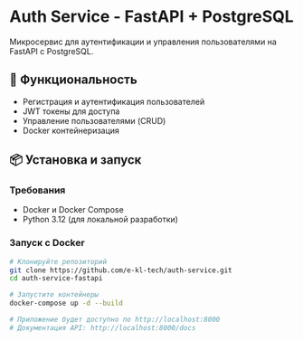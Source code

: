 # Auth Service - FastAPI + PostgreSQL

Микросервис для аутентификации и управления пользователями на FastAPI с PostgreSQL.

## 🚀 Функциональность

- Регистрация и аутентификация пользователей
- JWT токены для доступа
- Управление пользователями (CRUD)
- Docker контейнеризация

## 📦 Установка и запуск

### Требования
- Docker и Docker Compose
- Python 3.12 (для локальной разработки)

### Запуск с Docker

```bash
# Клонируйте репозиторий
git clone https://github.com/e-kl-tech/auth-service.git
cd auth-service-fastapi

# Запустите контейнеры
docker-compose up -d --build

# Приложение будет доступно по http://localhost:8000
# Документация API: http://localhost:8000/docs